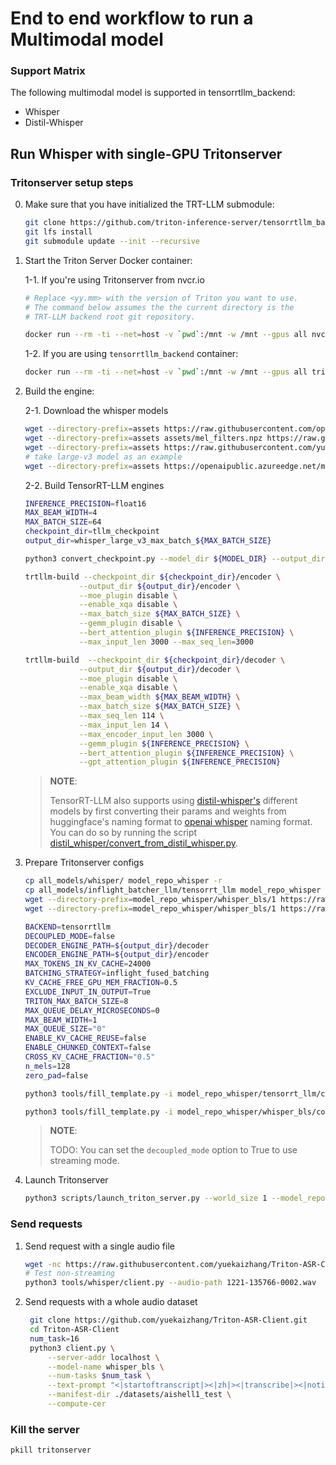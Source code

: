 # End to end workflow to run a Multimodal model

### Support Matrix
The following multimodal model is supported in tensorrtllm_backend:
* Whisper
* Distil-Whisper

## Run Whisper with single-GPU Tritonserver
### Tritonserver setup steps
0. Make sure that you have initialized the TRT-LLM submodule:

    ```bash
    git clone https://github.com/triton-inference-server/tensorrtllm_backend.git && cd tensorrtllm_backend
    git lfs install
    git submodule update --init --recursive
    ```

1. Start the Triton Server Docker container:

    1-1. If you're using Tritonserver from nvcr.io
    ```bash
    # Replace <yy.mm> with the version of Triton you want to use.
    # The command below assumes the the current directory is the
    # TRT-LLM backend root git repository.

    docker run --rm -ti --net=host -v `pwd`:/mnt -w /mnt --gpus all nvcr.io/nvidia/tritonserver:\<yy.mm\>-trtllm-python-py3 bash
    ```
    1-2. If you are using `tensorrtllm_backend` container:
    ```bash
    docker run --rm -ti --net=host -v `pwd`:/mnt -w /mnt --gpus all triton_trt_llm
    ```

2. Build the engine:

    2-1. Download the whisper models
    ```bash
    wget --directory-prefix=assets https://raw.githubusercontent.com/openai/whisper/main/whisper/assets/multilingual.tiktoken
    wget --directory-prefix=assets assets/mel_filters.npz https://raw.githubusercontent.com/openai/whisper/main/whisper/assets/mel_filters.npz
    wget --directory-prefix=assets https://raw.githubusercontent.com/yuekaizhang/Triton-ASR-Client/main/datasets/mini_en/wav/1221-135766-0002.wav
    # take large-v3 model as an example
    wget --directory-prefix=assets https://openaipublic.azureedge.net/main/whisper/models/e5b1a55b89c1367dacf97e3e19bfd829a01529dbfdeefa8caeb59b3f1b81dadb/large-v3.pt
    ```
    2-2. Build TensorRT-LLM engines
    ```bash
    INFERENCE_PRECISION=float16
    MAX_BEAM_WIDTH=4
    MAX_BATCH_SIZE=64
    checkpoint_dir=tllm_checkpoint
    output_dir=whisper_large_v3_max_batch_${MAX_BATCH_SIZE}

    python3 convert_checkpoint.py --model_dir ${MODEL_DIR} --output_dir ${checkpoint_dir}

    trtllm-build --checkpoint_dir ${checkpoint_dir}/encoder \
                --output_dir ${output_dir}/encoder \
                --moe_plugin disable \
                --enable_xqa disable \
                --max_batch_size ${MAX_BATCH_SIZE} \
                --gemm_plugin disable \
                --bert_attention_plugin ${INFERENCE_PRECISION} \
                --max_input_len 3000 --max_seq_len=3000

    trtllm-build  --checkpoint_dir ${checkpoint_dir}/decoder \
                --output_dir ${output_dir}/decoder \
                --moe_plugin disable \
                --enable_xqa disable \
                --max_beam_width ${MAX_BEAM_WIDTH} \
                --max_batch_size ${MAX_BATCH_SIZE} \
                --max_seq_len 114 \
                --max_input_len 14 \
                --max_encoder_input_len 3000 \
                --gemm_plugin ${INFERENCE_PRECISION} \
                --bert_attention_plugin ${INFERENCE_PRECISION} \
                --gpt_attention_plugin ${INFERENCE_PRECISION}

    ```

    > **NOTE**:
    >
    > TensorRT-LLM also supports using [distil-whisper's](https://github.com/huggingface/distil-whisper) different models by first converting their params and weights from huggingface's naming format to [openai whisper](https://github.com/openai/whisper) naming format. You can do so by running the script [distil_whisper/convert_from_distil_whisper.py](./convert_from_distil_whisper.py).

3. Prepare Tritonserver configs

    ```bash
    cp all_models/whisper/ model_repo_whisper -r
    cp all_models/inflight_batcher_llm/tensorrt_llm model_repo_whisper -r
    wget --directory-prefix=model_repo_whisper/whisper_bls/1 https://raw.githubusercontent.com/openai/whisper/main/whisper/assets/multilingual.tiktoken
    wget --directory-prefix=model_repo_whisper/whisper_bls/1 https://raw.githubusercontent.com/openai/whisper/main/whisper/assets/mel_filters.npz

    BACKEND=tensorrtllm
    DECOUPLED_MODE=false
    DECODER_ENGINE_PATH=${output_dir}/decoder
    ENCODER_ENGINE_PATH=${output_dir}/encoder
    MAX_TOKENS_IN_KV_CACHE=24000
    BATCHING_STRATEGY=inflight_fused_batching
    KV_CACHE_FREE_GPU_MEM_FRACTION=0.5
    EXCLUDE_INPUT_IN_OUTPUT=True
    TRITON_MAX_BATCH_SIZE=8
    MAX_QUEUE_DELAY_MICROSECONDS=0
    MAX_BEAM_WIDTH=1
    MAX_QUEUE_SIZE="0"
    ENABLE_KV_CACHE_REUSE=false
    ENABLE_CHUNKED_CONTEXT=false
    CROSS_KV_CACHE_FRACTION="0.5"
    n_mels=128
    zero_pad=false

    python3 tools/fill_template.py -i model_repo_whisper/tensorrt_llm/config.pbtxt triton_backend:${BACKEND},engine_dir:${DECODER_ENGINE_PATH},encoder_engine_dir:${ENCODER_ENGINE_PATH},decoupled_mode:${DECOUPLED_MODE},max_tokens_in_paged_kv_cache:${MAX_TOKENS_IN_KV_CACHE},max_attention_window_size:${MAX_ATTENTION_WINDOW_SIZE},batch_scheduler_policy:${BATCH_SCHEDULER_POLICY},batching_strategy:${BATCHING_STRATEGY},kv_cache_free_gpu_mem_fraction:${KV_CACHE_FREE_GPU_MEM_FRACTION},exclude_input_in_output:${EXCLUDE_INPUT_IN_OUTPUT},triton_max_batch_size:${TRITON_MAX_BATCH_SIZE},max_queue_delay_microseconds:${MAX_QUEUE_DELAY_MICROSECONDS},max_beam_width:${MAX_BEAM_WIDTH},enable_kv_cache_reuse:${ENABLE_KV_CACHE_REUSE},normalize_log_probs:${NORMALIZE_LOG_PROBS},enable_chunked_context:${ENABLE_CHUNKED_CONTEXT},gpu_device_ids:${GPU_DEVICE_IDS},decoding_mode:${DECODING_MODE},max_queue_size:${MAX_QUEUE_SIZE},enable_context_fmha_fp32_acc:${ENABLE_CONTEXT_FMHA_FP32_ACC},cross_kv_cache_fraction:${CROSS_KV_CACHE_FRACTION},encoder_input_features_data_type:TYPE_FP16

    python3 tools/fill_template.py -i model_repo_whisper/whisper_bls/config.pbtxt engine_dir:${ENCODER_ENGINE_PATH},n_mels:$n_mels,zero_pad:$zero_pad,triton_max_batch_size:${TRITON_MAX_BATCH_SIZE},decoupled_mode:${DECOUPLED_MODE}
    ```
    > **NOTE**:
    >
    > TODO: You can set the `decoupled_mode` option to True to use streaming mode.

4. Launch Tritonserver

    ```bash
    python3 scripts/launch_triton_server.py --world_size 1 --model_repo=model_repo_whisper/ --tensorrt_llm_model_name tensorrt_llm,whisper_bls --multimodal_gpu0_cuda_mem_pool_bytes 300000000
    ```

### Send requests
1. Send request with a single audio file
    ```bash
    wget -nc https://raw.githubusercontent.com/yuekaizhang/Triton-ASR-Client/main/datasets/mini_en/wav/1221-135766-0002.wav
    # Test non-streaming
    python3 tools/whisper/client.py --audio-path 1221-135766-0002.wav
    ```
2. Send requests with a whole audio dataset
   ```bash
    git clone https://github.com/yuekaizhang/Triton-ASR-Client.git
    cd Triton-ASR-Client
    num_task=16
    python3 client.py \
        --server-addr localhost \
        --model-name whisper_bls \
        --num-tasks $num_task \
        --text-prompt "<|startoftranscript|><|zh|><|transcribe|><|notimestamps|>" \
        --manifest-dir ./datasets/aishell1_test \
        --compute-cer
    ```
### Kill the server
```bash
pkill tritonserver
```
